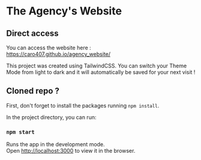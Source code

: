 # The Agency's Website

## Direct access

You can access the website here : https://caro407.github.io/agency_website/

This project was created using TailwindCSS.
You can switch your Theme Mode from light to dark and it will automatically be saved for your next visit ! 

## Cloned repo ? 

First, don't forget to install the packages running `npm install`.

In the project directory, you can run:

### `npm start`

Runs the app in the development mode.\
Open [http://localhost:3000](http://localhost:3000) to view it in the browser.
